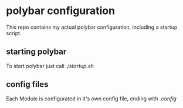 # polybar configuration

This repo contains my actual polybar configuration, including a startup script.

## starting polybar

To start polybar just call _./startup.sh_

## config files

Each Module is configurated in it's own config file, ending with _.config_
